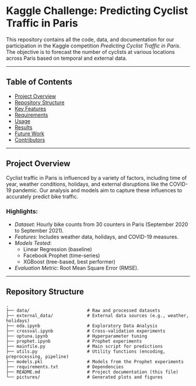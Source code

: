 # Kaggle Challenge: Predicting Cyclist Traffic in Paris

This repository contains all the code, data, and documentation for our participation in the Kaggle competition *Predicting Cyclist Traffic in Paris*. The objective is to forecast the number of cyclists at various locations across Paris based on temporal and external data.

---

## Table of Contents

- [Project Overview](#project-overview)
- [Repository Structure](#repository-structure)
- [Key Features](#key-features)
- [Requirements](#requirements)
- [Usage](#usage)
- [Results](#results)
- [Future Work](#future-work)
- [Contributors](#contributors)

---

## Project Overview

Cyclist traffic in Paris is influenced by a variety of factors, including time of year, weather conditions, holidays, and external disruptions like the COVID-19 pandemic. Our analysis and models aim to capture these influences to accurately predict bike traffic.

### Highlights:
- *Dataset*: Hourly bike counts from 30 counters in Paris (September 2020 to September 2021).
- *Features*: Includes weather data, holidays, and COVID-19 measures.
- *Models Tested*:
  - Linear Regression (baseline)
  - Facebook Prophet (time-series)
  - XGBoost (tree-based, best performer)
- *Evaluation Metric*: Root Mean Square Error (RMSE).

---

## Repository Structure

```plaintext
.
├── data/                      # Raw and processed datasets
├── external_data/             # External data sources (e.g., weather, holidays)
├── eda.ipynb                  # Exploratory Data Analysis
├── crossval.ipynb             # Cross-validation experiments
├── optuna.ipynb               # Hyperparameter tuning
├── prophet.ipynb              # Prophet experiments
├── mainfile.py                # Main script for predictions
├── utils.py                   # Utility functions (encoding, preprocessing, pipeline)
├── models.pkl                 # Models from the Prophet experiments
├── requirements.txt           # Dependencies
├── README.md                  # Project documentation (this file)
└── pictures/                  # Generated plots and figures